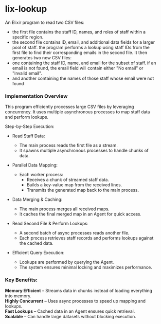 # lix-lookup
An Elixir program to read two CSV files:
- the first file contains the staff ID, names, and roles of staff within a specific region.
- the second file contains ID, email, and additional data fields for a larger pool of staff.
the program performs a lookup using staff IDs from the first file
to find their corresponding emails in the second file.
It then generates two new CSV files:
- one containing the staff ID, name, and email for the subset of staff.
  if an email is not found, the email field will contain either "No email" or "Invalid email".
- and another containing the names of those staff whose email were not found


### **Implementation Overview**

This program efficiently processes large CSV files by leveraging concurrency.
It uses multiple asynchronous processes to map staff data and perform lookups.

Step-by-Step Execution:
- Read Staff Data:
  - The main process reads the first file as a stream.
  - It spawns multiple asynchronous processes to handle chunks of data.
 
- Parallel Data Mapping:
  - Each worker process:
    - Receives a chunk of streamed staff data.
    - Builds a key-value map from the received lines.
    - Transmits the generated map back to the main process.
 
- Data Merging & Caching:
  - The main process merges all received maps.
  - It caches the final merged map in an Agent for quick access.
 
- Read Second File & Perform Lookups:
  - A second batch of async processes reads another file.
  - Each process retrieves staff records and performs lookups against the cached data.
 
- Efficient Query Execution:
  - Lookups are performed by querying the Agent.
  - The system ensures minimal locking and maximizes performance.
 
### Key Benefits: 
**Memory Efficient** – Streams data in chunks instead of loading everything into memory.  
**Highly Concurrent** – Uses async processes to speed up mapping and lookups.  
**Fast Lookups** – Cached data in an Agent ensures quick retrieval.  
**Scalable** – Can handle large datasets without blocking execution.  

